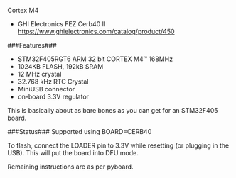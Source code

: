 Cortex M4
* GHI Electronics FEZ Cerb40 II https://www.ghielectronics.com/catalog/product/450

###Features###
* STM32F405RGT6 ARM 32 bit CORTEX M4™ 168MHz
* 1024KB FLASH, 192kB SRAM
* 12 MHz crystal
* 32.768 kHz RTC Crystal
* MiniUSB connector
* on-board 3.3V regulator

This is basically about as bare bones as you can get for an STM32F405 board.

###Status###
Supported using BOARD=CERB40

To flash, connect the LOADER pin to 3.3V while resetting (or plugging in the USB). This will put the board into DFU mode.

Remaining instructions are as per pyboard.
